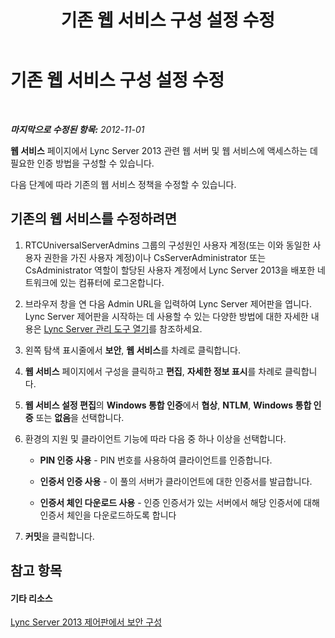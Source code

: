 ﻿---
title: 기존 웹 서비스 구성 설정 수정
TOCTitle: 기존 웹 서비스 구성 설정 수정
ms:assetid: bd9c7aa5-d31c-4fab-b31d-8baae26b1296
ms:mtpsurl: https://technet.microsoft.com/ko-kr/library/Gg182580(v=OCS.15)
ms:contentKeyID: 49304881
ms.date: 08/10/2015
mtps_version: v=OCS.15
ms.translationtype: HT
---

# 기존 웹 서비스 구성 설정 수정

 

_**마지막으로 수정된 항목:** 2012-11-01_

**웹 서비스** 페이지에서 Lync Server 2013 관련 웹 서버 및 웹 서비스에 액세스하는 데 필요한 인증 방법을 구성할 수 있습니다.

다음 단계에 따라 기존의 웹 서비스 정책을 수정할 수 있습니다.

## 기존의 웹 서비스를 수정하려면

1.  RTCUniversalServerAdmins 그룹의 구성원인 사용자 계정(또는 이와 동일한 사용자 권한을 가진 사용자 계정)이나 CsServerAdministrator 또는 CsAdministrator 역할이 할당된 사용자 계정에서 Lync Server 2013을 배포한 네트워크에 있는 컴퓨터에 로그온합니다.

2.  브라우저 창을 연 다음 Admin URL을 입력하여 Lync Server 제어판을 엽니다. Lync Server 제어판을 시작하는 데 사용할 수 있는 다양한 방법에 대한 자세한 내용은 [Lync Server 관리 도구 열기](lync-server-2013-open-lync-server-administrative-tools.md)를 참조하세요.

3.  왼쪽 탐색 표시줄에서 **보안**, **웹 서비스**를 차례로 클릭합니다.

4.  **웹 서비스** 페이지에서 구성을 클릭하고 **편집**, **자세한 정보 표시**를 차례로 클릭합니다.

5.  **웹 서비스 설정 편집**의 **Windows 통합 인증**에서 **협상**, **NTLM**, **Windows 통합 인증** 또는 **없음**을 선택합니다.

6.  환경의 지원 및 클라이언트 기능에 따라 다음 중 하나 이상을 선택합니다.
    
      - **PIN 인증 사용** - PIN 번호를 사용하여 클라이언트를 인증합니다.
    
      - **인증서 인증 사용** - 이 풀의 서버가 클라이언트에 대한 인증서를 발급합니다.
    
      - **인증서 체인 다운로드 사용** - 인증 인증서가 있는 서버에서 해당 인증서에 대해 인증서 체인을 다운로드하도록 합니다

7.  **커밋**을 클릭합니다.

## 참고 항목

#### 기타 리소스

[Lync Server 2013 제어판에서 보안 구성](lync-server-2013-configuring-authentication-in-the-lync-server-control-panel.md)

